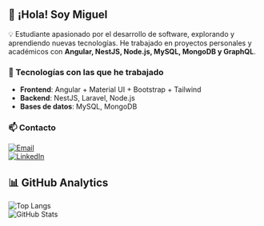 ## 👋 ¡Hola! Soy Miguel  

💡 Estudiante apasionado por el desarrollo de software, explorando y aprendiendo nuevas tecnologías. He trabajado en proyectos personales y académicos con **Angular, NestJS, Node.js, MySQL, MongoDB y GraphQL**.  

### 🚀 Tecnologías con las que he trabajado  
- **Frontend**: Angular + Material UI + Bootstrap + Tailwind 
- **Backend**: NestJS, Laravel, Node.js 
- **Bases de datos**: MySQL, MongoDB  

### 📫 Contacto
[![Email](https://img.shields.io/badge/Email-D14836?style=for-the-badge&logo=gmail&logoColor=white)](mailto:miguellefer@gmail.com)  
[![LinkedIn](https://img.shields.io/badge/LinkedIn-0077B5?style=for-the-badge&logo=linkedin&logoColor=white)](https://www.linkedin.com/in/miguel-le%C3%B3n-fern%C3%A1ndez-270123270/)  

## 📊 GitHub Analytics
![Top Langs](https://github-readme-stats.vercel.app/api/top-langs/?username=Migueleonfer27&layout=compact&theme=radical)  
![GitHub Stats](https://github-readme-stats.vercel.app/api?username=Migueleonfer27&show_icons=true&theme=radical)
